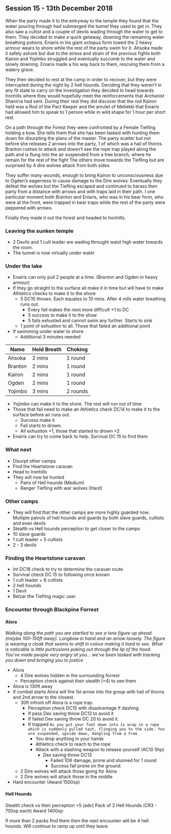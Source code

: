 ## Session 15 - 13th December 2018

When the party made it to the entryway to the temple they found that the water pouring through had submerged the tunnel they used to get in. They also saw a cultist and a couple of devils wading through the water to get to them. They decided to make a quick getaway, downing the remaining water breathing potions. Eniaris in his giant octopus form towed the 2 heavy armour wears to shore while the rest of the party swim for it. Ahsoka made it safely ashore but due to the stress and strain of the previous fights both Kairon and Yojimbo struggled and eventually succumb to the water and slowly downing. Eniaris made a his way back to them, rescuing them from a watery grave.

They then decided to rest at the camp in order to recover, but they were interrupted during the night by 2 hell hounds. Deciding that they weren’t in any fit state to carry on the investigation they decided to head towards Ironhills where they would hopefully meet the reinforcements that Archanist Shanirra had sent. During their rest they did discover that the rod Kairon held was a Rod of the Pact Keeper and the amulet of Meliekki that Eniaris had allowed him to speak to 1 person while in wild shape for 1 hour per short rest.

On a path through the Forest they were confronted by a Female Tiefling holding a bow. She tells them that she has been tasked with hunting them down for disurpting the plans of the master. The party scatter but not before she releases 2 arrows into the party, 1 of which was a hail of thorns. Branton rushes to attack and doesn’t see the rope trap played along the path and is flung into the air suspended from a tree branch, where he remain for the rest of the fight The others move towards the Tiefling but are surprised by 4 dire wolves attack from both sides.

They suffer many wounds, enough to bring Kairon to unconsciousness due to Ogden’s eagerness to cause damage to the Dire wolves. Eventually they defeat the wolves but the Tiefling escaped and continued to harass then party from a distance with arrows and with traps laid in their path. I one particular moment both Branton and Eniaris, who was in his bear form, who were at the front, were trapped in bear traps while the rest of the party were peppered with arrows. 

Finally they made it out the forest and headed to Ironhills.

### Leaving the sunken temple
* 2 Devils and 1 cult leader are wading throught waist high water towards the room. 
* The tunnel is now virtually under water

### Under the lake
* Enairis can only pull 2 people at a time. (Branton and Ogden in heavy armour)
* If they go straight to the surface all make it in time but will have to make Athletics checks to make it to the shore
  * 5 DC10 throws. Each equates to 10 mins. After 4 rolls water breathing runs out.
    * Every fail makes the next more difficult +1 to DC
    * 5 success to make it to the show
    * 5 fails exhusted and cannot swim any further. Starts to sink
  * 1 point of exhustion to all. Those that failed an additional point   
* If swimming under water to shore    
  * Additional 3 minutes needed

| Name | Hold Breath | Choking |
| ------ | ------------- | --------- |
|Ahsoka | 2 mins | 1 round |
|Branton | 2 mins | 1 round|
|Kairon | 2 mins | 1 round |
|Ogden |2 mins | 1 round |
|Yojimbo | 3 mins | 2 rounds|
  
  * Yojimbo can make it to the shore. The rest will run out of time
  * Those that fail need to make an Athletics check DC14 to make it to the surface before air runs out.
    * Success make it 
    * Fail starts to drown.
    * All exhustion +1, those that started to drown +2
* Enairis can try to come back to help. Survival DC 15 to find them  

### What next
* Disurpt other camps
* Find the Heartstone caravan
* Head to Ironhills
* They will now be hunted
  * Pairs of Hell hounds (Medium)
  * Ranger Tiefling with war wolves (Hard)

### Other camps
* They will find that the other camps are more highly guarded now. Multiple patrols of hell hounds and guards by both slave guards, cultists and even devils
* Stealth vs Hell hounds perception to get closer to the camps
* 10 slave guards
* 1 cult leader + 5 cultists
* 2 - 3 devils

### Finding the Heartstone caravan
* Int DC18 check to try to determine the caravan route
* Survival check DC 15 to following once known
* 1 cult leader + 6 cultists
* 2 hell hounds
* 1 Devil 
* Belzar the Tiefling magic user.

### Encounter through Blackpine Forrest
#### Alora
*Walking along the path you are startled to see a lone figure up ahead (maybe 100-150ft away). Longbow in hand and an arrow loosely. The figure is wearing a cloak that seems to shift in colour making it hard to see. What is noticable is little purtrusions poking out through the lip of the hood.*    
*You've made people very angry at you... we've been tasked with tracking you down and bringing you to justice*  
* Alora
  * 4 Dire wolves hidden in the surrounding forrest
  * Perception check against their stealth (+4) to see them  
* Alora is 130ft away  
* If combat starts Alora will fire 1st arrow into the group with hail of thorns and 2nd arrow to the closest.
  * 30ft infront off Alora is a rope trap.
    * Perception check DC15 with disadvantage if dashing.
    * If pass Dex saving throw DC12 to avoid it
    * If failed Dex saving throw DC 20 to avoid it.
    * If trapped 
    ```As you put your foot down into is wrap in a rope which is suddenly pulled taut, flinging you to the side. You are suspended, upside down, dangling from a tree```
      * You drop anything in your hands
      * Athletics check to reach to the rope
      * Attack with a slashing weapon to release yourself (AC10 5hp)
        * Dex saving throw DC13
          * Failed 1D6 damage, prone and stunned for 1 round
          * Success fall prone on the ground.
  * 2 Dire wolves will attack those going for Alora
  * 2 Dire wolves will attack those in the middle
* Hard encounter (Award 1500xp)  

#### Hell Hounds
Stealth check vs their perception +5 (adv)
Pack of 2 Hell Hounds (CR3 - 700xp each)
Award 1400xp

If more than 2 packs find them then the next encounter will be 4 hell hounds.
Will continue to ramp up until they leave.

